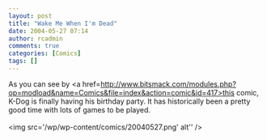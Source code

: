 ```yaml
---
layout: post
title: "Wake Me When I'm Dead"
date: 2004-05-27 07:14
author: rcadmin
comments: true
categories: [Comics]
tags: []
---
```

As you can see by <a href=http://www.bitsmack.com/modules.php?op=modload&name=Comics&file=index&action=comic&id=417>this comic,</a> K-Dog is finally having his birthday party. It has historically been a pretty good time with lots of games to be played.<Br><br><!--more--><img src='/wp/wp-content/comics/20040527.png' alt'' />
